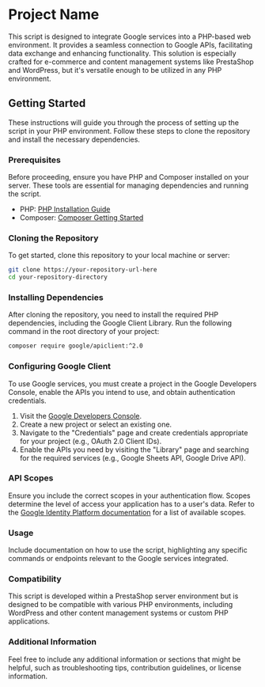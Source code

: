 # Project Name

This script is designed to integrate Google services into a PHP-based web environment. It provides a seamless connection to Google APIs, facilitating data exchange and enhancing functionality. This solution is especially crafted for e-commerce and content management systems like PrestaShop and WordPress, but it's versatile enough to be utilized in any PHP environment.

## Getting Started

These instructions will guide you through the process of setting up the script in your PHP environment. Follow these steps to clone the repository and install the necessary dependencies.

### Prerequisites

Before proceeding, ensure you have PHP and Composer installed on your server. These tools are essential for managing dependencies and running the script.

- PHP: [PHP Installation Guide](https://www.php.net/manual/en/install.php)
- Composer: [Composer Getting Started](https://getcomposer.org/doc/00-intro.md)

### Cloning the Repository

To get started, clone this repository to your local machine or server:

````bash
git clone https://your-repository-url-here
cd your-repository-directory

````

### Installing Dependencies

After cloning the repository, you need to install the required PHP dependencies, including the Google Client Library. Run the following command in the root directory of your project:

```bash
composer require google/apiclient:^2.0


````

### Configuring Google Client

To use Google services, you must create a project in the Google Developers Console, enable the APIs you intend to use, and obtain authentication credentials.

1. Visit the [Google Developers Console](https://console.developers.google.com/).
2. Create a new project or select an existing one.
3. Navigate to the "Credentials" page and create credentials appropriate for your project (e.g., OAuth 2.0 Client IDs).
4. Enable the APIs you need by visiting the "Library" page and searching for the required services (e.g., Google Sheets API, Google Drive API).


### API Scopes

Ensure you include the correct scopes in your authentication flow. Scopes determine the level of access your application has to a user's data. Refer to the [Google Identity Platform documentation](https://developers.google.com/identity/protocols/oauth2/scopes) for a list of available scopes.

### Usage

Include documentation on how to use the script, highlighting any specific commands or endpoints relevant to the Google services integrated.

### Compatibility

This script is developed within a PrestaShop server environment but is designed to be compatible with various PHP environments, including WordPress and other content management systems or custom PHP applications.

### Additional Information

Feel free to include any additional information or sections that might be helpful, such as troubleshooting tips, contribution guidelines, or license information.





